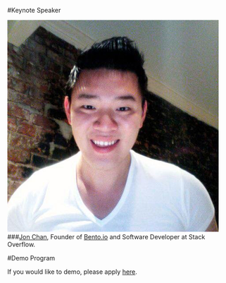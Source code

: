 
#Keynote Speaker

![Jon Chan](/lib/img/jon-chan.png "Jon Chan")
###[Jon Chan](https://www.twitter.com/JonHMChan), Founder of [Bento.io](https://www.bento.io) and Software Developer at Stack Overflow.

#Demo Program

If you would like to demo, please apply [here](https://docs.google.com/forms/d/1pAs9qC2fjLJ2EUA6Fr-vZJ9gY7sZFhk0Zwr4qDphQEE/viewform).